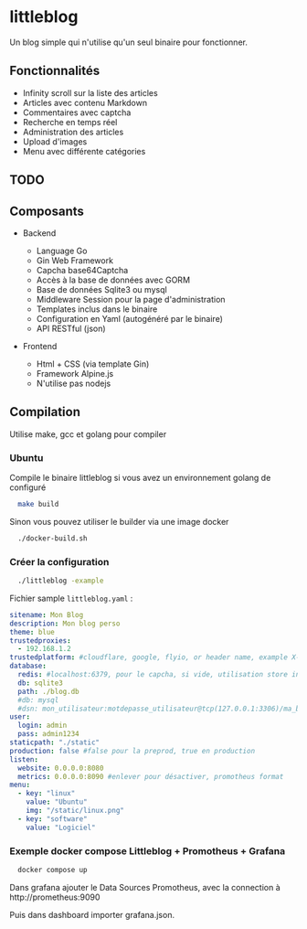 # littleblog

Un blog simple qui n'utilise qu'un seul binaire pour fonctionner.

## Fonctionnalités

- Infinity scroll sur la liste des articles
- Articles avec contenu Markdown
- Commentaires avec captcha
- Recherche en temps réel
- Administration des articles
- Upload d'images
- Menu avec différente catégories

## TODO

## Composants

- Backend
  - Language Go
  - Gin Web Framework
  - Capcha base64Captcha
  - Accès à la base de données avec GORM
  - Base de données Sqlite3 ou mysql
  - Middleware Session pour la page d'administration
  - Templates inclus dans le binaire
  - Configuration en Yaml (autogénéré par le binaire)
  - API RESTful (json)

- Frontend
  - Html + CSS (via template Gin)
  - Framework Alpine.js
  - N'utilise pas nodejs

## Compilation

Utilise make, gcc et golang pour compiler

### Ubuntu

Compile le binaire littleblog si vous avez un environnement golang de configuré

```bash
  make build
```

Sinon vous pouvez utiliser le builder via une image docker

```bash
  ./docker-build.sh
```

### Créer la configuration

```bash
  ./littleblog -example
```

Fichier sample `littleblog.yaml` :

```yaml
sitename: Mon Blog
description: Mon blog perso
theme: blue
trustedproxies:
  - 192.168.1.2
trustedplatform: #cloudflare, google, flyio, or header name, example X-CDN-Client-IP
database:
  redis: #localhost:6379, pour le capcha, si vide, utilisation store interne a go.
  db: sqlite3
  path: ./blog.db
  #db: mysql
  #dsn: mon_utilisateur:motdepasse_utilisateur@tcp(127.0.0.1:3306)/ma_base?charset=utf8mb4&parseTime=True&loc=Local
user:
  login: admin
  pass: admin1234
staticpath: "./static"
production: false #false pour la preprod, true en production
listen:
  website: 0.0.0.0:8080
  metrics: 0.0.0.0:8090 #enlever pour désactiver, promotheus format
menu:
  - key: "linux"
    value: "Ubuntu"
    img: "/static/linux.png"
  - key: "software"
    value: "Logiciel"
```

### Exemple docker compose Littleblog + Promotheus + Grafana

```bash
  docker compose up
```

Dans grafana ajouter le Data Sources Promotheus, avec la connection à http://prometheus:9090

Puis dans dashboard importer grafana.json.
